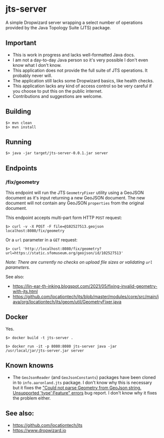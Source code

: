 # jts-server

A simple Dropwizard server wrapping a select number of operations provided by the Java Topology Suite (JTS) package.

## Important

* This is work in progress and lacks well-formatted Java docs.
* I am not a day-to-day Java person so it's very possible I don't even know what I don't know.
* This application does not provide the full suite of JTS operations. It probably never will.
* The application still lacks some Dropwizard basics, like health checks.
* This application lacks any kind of access control so be very careful if you choose to put this on the public internet.
* Contributions and suggestions are welcome.

## Building

```
$> mvn clean
$> mvn install
```

## Running

```
$> java -jar target/jts-server-0.0.1.jar server
```

## Endpoints

### /fix/geometry

This endpoint will run the JTS `GeometryFixer` utility using a GeoJSON document as it's input returning a new GeoJSON document. The new document will not contain any GeoJSON `properties` from the original document.

This endpoint accepts multi-part form HTTP `POST` request:

```
$> curl -v -X POST -F file=@102527513.geojson localhost:8080/fix/geometry
```

Or a `url` parameter in a `GET` request:

```
$> curl 'http://localhost:8080/fix/geometry?url=https://static.sfomuseum.org/geojson/id/102527513'
```

_Note: There are currently no checks on upload file sizes or validating `url` parameters._

See also:

* https://lin-ear-th-inking.blogspot.com/2021/05/fixing-invalid-geometry-with-jts.html
* https://github.com/locationtech/jts/blob/master/modules/core/src/main/java/org/locationtech/jts/geom/util/GeometryFixer.java

## Docker

Yes.

```
$> docker build -t jts-server .

$> docker run -it -p 8080:8080 jts-server java -jar /usr/local/jar/jts-server.jar server
```

## Known knowns

* The `GeoJsonReader` (and `GeoJsonConstants`) packages have been cloned in to `info.aaronland.jts` package. I don't know why this is necessary but it fixes the ["Could not parse Geometry from GeoJson string. Unsupported 'type':Feature" errors](https://github.com/locationtech/jts/issues/844) bug report. I don't know why it fixes the problem either.

## See also:

* https://github.com/locationtech/jts
* https://www.dropwizard.io